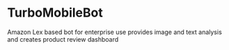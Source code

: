 # TurboMobileBot
Amazon Lex based bot for enterprise use provides image and text analysis and creates product review dashboard
